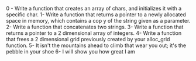 0 -     Write a function that creates an array of chars, and initializes it with a specific char.
1-	Write a function that returns a pointer to a newly allocated space in memory, which contains a cop        y of the string given as a parameter.
2-	Write a function that concatenates two strings.
3-	Write a function that returns a pointer to a 2 dimensional array of integers.
4-	Write a function that frees a 2 dimensional grid previously created by your alloc_grid function.
5-      It isn't the mountains ahead to climb that wear you out; it's the pebble in your shoe
6-      I will show you how great I am
